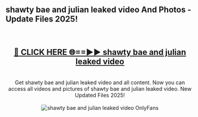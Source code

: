 <h2>shawty bae and julian leaked video And Photos - Update Files 2025!</h2>
<br>
<div align="center">
<h2><a href="https://betterlinks.top/A2PfLJ" rel="nofollow">🔴 CLICK HERE 🌐==►► shawty bae and julian leaked video</a></h2>
<br>
Get shawty bae and julian leaked video and all content. Now you can access all videos and pictures of shawty bae and julian leaked video. New Updated Files 2025!
<br>
<br>
<a href="https://betterlinks.top/A2PfLJ" rel="nofollow" data-target="animated-image.originalLink"><img src="https://i.imgur.com/dJHk4Zq.gif" alt="shawty bae and julian leaked video OnlyFans" style="max-width: 100%; display: inline-block;" data-target="animated-image.originalImage"></a>
</div>
<br>